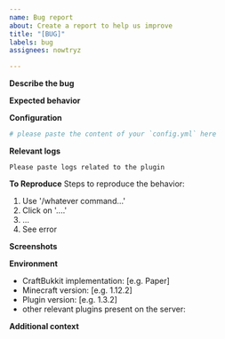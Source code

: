 ```yaml
---
name: Bug report
about: Create a report to help us improve
title: "[BUG]"
labels: bug
assignees: nowtryz

---
```


**Describe the bug**
<!-- A clear and concise description of what the bug is. -->

**Expected behavior**
<!-- A clear and concise description of what you expected to happen. -->

**Configuration**
```yaml
# please paste the content of your `config.yml` here
```

**Relevant logs**
<!--
note: if the error contains "plugin is disabled", please give me the error that occurred during the plugin startup.
-->
```logs
Please paste logs related to the plugin
```

**To Reproduce**
Steps to reproduce the behavior:
 1. Use '/whatever command...'
 2. Click on '....'
 3. ...
 4. See error

**Screenshots**
<!-- If applicable, add screenshots to help explain your problem. -->

**Environment**
<!--
please complete the following information
note: vanilla bukkit is not supported, if you are using it, please consider moving to Spigot or PaperSpigot
-->
- CraftBukkit implementation: [e.g. Paper]
- Minecraft version: [e.g. 1.12.2]
- Plugin version: [e.g. 1.3.2]
- other relevant plugins present on the server:

**Additional context**
<!-- Add any other context about the problem here. -->
